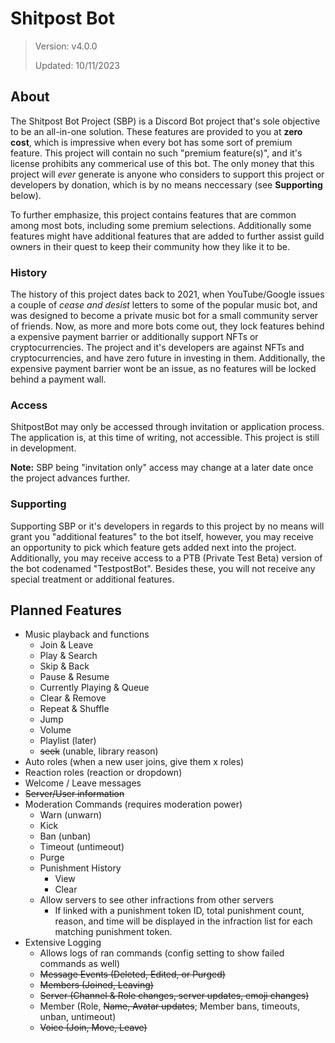 # Shitpost Bot
> Version: v4.0.0
>
> Updated: 10/11/2023

## About
The Shitpost Bot Project (SBP) is a Discord Bot project that's sole objective to be an all-in-one solution. These features are provided to you at **zero cost**, which is impressive when every bot has some sort of premium feature. This project will contain no such "premium feature(s)", and it's license prohibits any commerical use of this bot. The only money that this project will *ever* generate is anyone who considers to support this project or developers by donation, which is by no means neccessary (see **Supporting** below).

To further emphasize, this project contains features that are common among most bots, including some premium selections. Additionally some features might have additional features that are added to further assist guild owners in their quest to keep their community how they like it to be.

### History
The history of this project dates back to 2021, when YouTube/Google issues a couple of *cease and desist* letters to some of the popular music bot, and was designed to become a private music bot for a small community server of friends. Now, as more and more bots come out, they lock features behind a expensive payment barrier or additionally support NFTs or cryptocurrencies. The project and it's developers are against NFTs and cryptocurrencies, and have zero future in investing in them. Additionally, the expensive payment barrier wont be an issue, as no features will be locked behind a payment wall.

### Access
ShitpostBot may only be accessed through invitation or application process. The application is, at this time of writing, not accessible. This project is still in development.

**Note:** SBP being "invitation only" access may change at a later date once the project advances further.

### Supporting
Supporting SBP or it's developers in regards to this project by no means will grant you "additional features" to the bot itself, however, you may receive an opportunity to pick which feature gets added next into the project. Additionally, you may receive access to a PTB (Private Test Beta) version of the bot codenamed "TestpostBot". Besides these, you will not receive any special treatment or additional features.

## Planned Features
- Music playback and functions
  - Join & Leave
  - Play & Search
  - Skip & Back
  - Pause & Resume
  - Currently Playing & Queue
  - Clear & Remove
  - Repeat & Shuffle
  - Jump
  - Volume
  - Playlist (later)
  - ~~seek~~ (unable, library reason)
- Auto roles (when a new user joins, give them x roles)
- Reaction roles (reaction or dropdown)
- Welcome / Leave messages
- ~~Server/User information~~
- Moderation Commands (requires moderation power)
  - Warn (unwarn)
  - Kick
  - Ban (unban)
  - Timeout (untimeout)
  - Purge
  - Punishment History
    - View
    - Clear
  - Allow servers to see other infractions from other servers
    - If linked with a punishment token ID, total punishment count, reason, and time will be displayed in the infraction list for each matching punishment token.
- Extensive Logging
  - Allows logs of ran commands (config setting to show failed commands as well)
  - ~~Message Events (Deleted, Edited, or Purged)~~
  - ~~Members (Joined, Leaving)~~
  - ~~Server (Channel & Role changes, server updates, emoji changes)~~
  - Member (Role, ~~Name, Avatar updates~~; Member bans, timeouts, unban, untimeout)
  - ~~Voice (Join, Move, Leave)~~